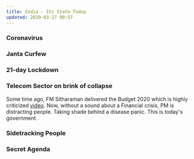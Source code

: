 ```yaml
---
title: India - Its State Today
updated: 2020-03-27 00:57
---
```


### Coronavirus

### Janta Curfew

### 21-day Lockdown

### Telecom Sector on brink of collapse
Some time ago, FM Sitharaman delivered the Budget 2020 which is highly criticized  [video](https://www.indiatoday.in/business/budget-2020/video/budget-2020-full-speech-of-finance-minister-nirmala-sitharaman-1642370-2020-02-01). Now, without a sound about a Financial crisis, PM is distracting people. Taking shade behind a disease panic. This is today's government.

### Sidetracking People

### Secret Agenda
